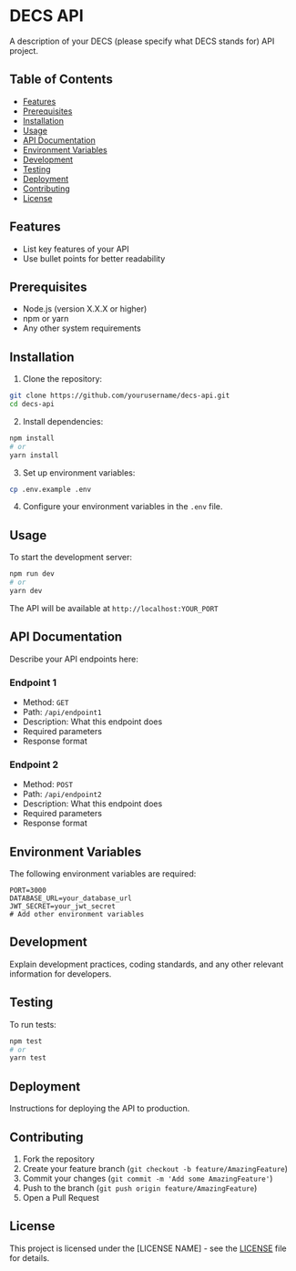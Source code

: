 # DECS API

A description of your DECS (please specify what DECS stands for) API project.

## Table of Contents
- [Features](#features)
- [Prerequisites](#prerequisites)
- [Installation](#installation)
- [Usage](#usage)
- [API Documentation](#api-documentation)
- [Environment Variables](#environment-variables)
- [Development](#development)
- [Testing](#testing)
- [Deployment](#deployment)
- [Contributing](#contributing)
- [License](#license)

## Features
- List key features of your API
- Use bullet points for better readability

## Prerequisites
- Node.js (version X.X.X or higher)
- npm or yarn
- Any other system requirements

## Installation

1. Clone the repository:
```bash
git clone https://github.com/yourusername/decs-api.git
cd decs-api
```

2. Install dependencies:
```bash
npm install
# or
yarn install
```

3. Set up environment variables:
```bash
cp .env.example .env
```

4. Configure your environment variables in the `.env` file.

## Usage

To start the development server:
```bash
npm run dev
# or
yarn dev
```

The API will be available at `http://localhost:YOUR_PORT`

## API Documentation

Describe your API endpoints here:

### Endpoint 1
- Method: `GET`
- Path: `/api/endpoint1`
- Description: What this endpoint does
- Required parameters
- Response format

### Endpoint 2
- Method: `POST`
- Path: `/api/endpoint2`
- Description: What this endpoint does
- Required parameters
- Response format

## Environment Variables

The following environment variables are required:

```env
PORT=3000
DATABASE_URL=your_database_url
JWT_SECRET=your_jwt_secret
# Add other environment variables
```

## Development

Explain development practices, coding standards, and any other relevant information for developers.

## Testing

To run tests:
```bash
npm test
# or
yarn test
```

## Deployment

Instructions for deploying the API to production.

## Contributing

1. Fork the repository
2. Create your feature branch (`git checkout -b feature/AmazingFeature`)
3. Commit your changes (`git commit -m 'Add some AmazingFeature'`)
4. Push to the branch (`git push origin feature/AmazingFeature`)
5. Open a Pull Request

## License

This project is licensed under the [LICENSE NAME] - see the [LICENSE](LICENSE) file for details.